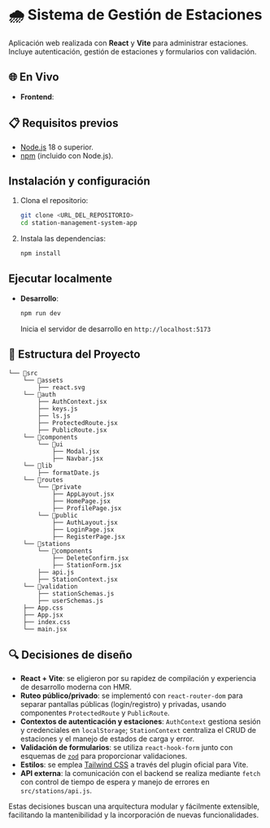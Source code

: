 # 🌧️ Sistema de Gestión de Estaciones

Aplicación web realizada con **React** y **Vite** para administrar estaciones. Incluye autenticación, gestión de estaciones y formularios con validación.

## 🌐 En Vivo
- **Frontend**: 

## 📋 Requisitos previos

- [Node.js](https://nodejs.org/) 18 o superior.
- [npm](https://www.npmjs.com/) (incluido con Node.js).

## Instalación y configuración

1. Clona el repositorio:
   ```bash
   git clone <URL_DEL_REPOSITORIO>
   cd station-management-system-app
   ```
2. Instala las dependencias:
   ```bash
   npm install
   ```

## Ejecutar localmente

- **Desarrollo**:
  ```bash
  npm run dev
  ```
  Inicia el servidor de desarrollo en `http://localhost:5173`

## 📁 Estructura del Proyecto
```
└── 📁src
    └── 📁assets
        ├── react.svg
    └── 📁auth
        ├── AuthContext.jsx
        ├── keys.js
        ├── ls.js
        ├── ProtectedRoute.jsx
        ├── PublicRoute.jsx
    └── 📁components
        └── 📁ui
            ├── Modal.jsx
            ├── Navbar.jsx
    └── 📁lib
        ├── formatDate.js
    └── 📁routes
        └── 📁private
            ├── AppLayout.jsx
            ├── HomePage.jsx
            ├── ProfilePage.jsx
        └── 📁public
            ├── AuthLayout.jsx
            ├── LoginPage.jsx
            ├── RegisterPage.jsx
    └── 📁stations
        └── 📁components
            ├── DeleteConfirm.jsx
            ├── StationForm.jsx
        ├── api.js
        ├── StationContext.jsx
    └── 📁validation
        ├── stationSchemas.js
        ├── userSchemas.js
    ├── App.css
    ├── App.jsx
    ├── index.css
    └── main.jsx
```

## 🔍 Decisiones de diseño

- **React + Vite**: se eligieron por su rapidez de compilación y experiencia de desarrollo moderna con HMR.
- **Ruteo público/privado**: se implementó con `react-router-dom` para separar pantallas públicas (login/registro) y privadas, usando componentes `ProtectedRoute` y `PublicRoute`.
- **Contextos de autenticación y estaciones**: `AuthContext` gestiona sesión y credenciales en `localStorage`; `StationContext` centraliza el CRUD de estaciones y el manejo de estados de carga y error.
- **Validación de formularios**: se utiliza `react-hook-form` junto con esquemas de [`zod`](https://zod.dev/) para proporcionar validaciones.
- **Estilos**: se emplea [Tailwind CSS](https://tailwindcss.com/) a través del plugin oficial para Vite.
- **API externa**: la comunicación con el backend se realiza mediante `fetch` con control de tiempo de espera y manejo de errores en `src/stations/api.js`.

Estas decisiones buscan una arquitectura modular y fácilmente extensible, facilitando la mantenibilidad y la incorporación de nuevas funcionalidades.
